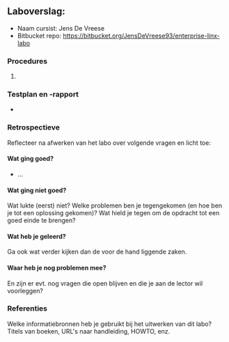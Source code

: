 ## Laboverslag: 

- Naam cursist: Jens De Vreese
- Bitbucket repo: https://bitbucket.org/JensDeVreese93/enterprise-linx-labo

### Procedures

1. 

### Testplan en -rapport

- 

### Retrospectieve

Reflecteer na afwerken van het labo over volgende vragen en licht toe:

#### Wat ging goed?

- ...

#### Wat ging niet goed?

Wat lukte (eerst) niet? Welke problemen ben je tegengekomen (en hoe ben je tot een oplossing gekomen)? Wat hield je tegen om de opdracht tot een goed einde te brengen?

#### Wat heb je geleerd?

Ga ook wat verder kijken dan de voor de hand liggende zaken.

#### Waar heb je nog problemen mee?

En zijn er evt. nog vragen die open blijven en die je aan de lector wil voorleggen?

### Referenties

Welke informatiebronnen heb je gebruikt bij het uitwerken van dit labo? Titels van boeken, URL's naar handleiding, HOWTO, enz.
